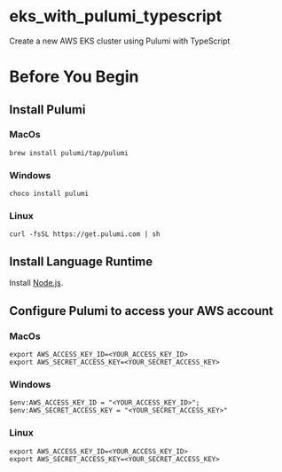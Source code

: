 # eks_with_pulumi_typescript
Create a new AWS EKS cluster using Pulumi with TypeScript

# Before You Begin
## Install Pulumi
### MacOs

`brew install pulumi/tap/pulumi`

### Windows

`choco install pulumi`

### Linux

`curl -fsSL https://get.pulumi.com | sh`

## Install Language Runtime

Install [Node.js](https://nodejs.org/en/download/).

## Configure Pulumi to access your AWS account
### MacOs

```
export AWS_ACCESS_KEY_ID=<YOUR_ACCESS_KEY_ID> 
export AWS_SECRET_ACCESS_KEY=<YOUR_SECRET_ACCESS_KEY>
```

### Windows

```
$env:AWS_ACCESS_KEY_ID = "<YOUR_ACCESS_KEY_ID>";
$env:AWS_SECRET_ACCESS_KEY = "<YOUR_SECRET_ACCESS_KEY>"
```

### Linux

```
export AWS_ACCESS_KEY_ID=<YOUR_ACCESS_KEY_ID>
export AWS_SECRET_ACCESS_KEY=<YOUR_SECRET_ACCESS_KEY>
```

